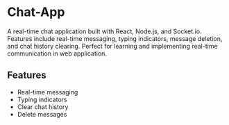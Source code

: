 # Chat-App
A real-time chat application built with React, Node.js, and Socket.io. Features include real-time messaging, typing indicators, message deletion, and chat history clearing. Perfect for learning and implementing real-time communication in web application.

## Features
- Real-time messaging
- Typing indicators
- Clear chat history
- Delete messages
